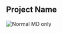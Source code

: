 ## Project Name
![Normal MD only](https://as1.ftcdn.net/v2/jpg/05/11/25/36/1000_F_511253627_zuzpapnIVQueMx4eSL1ilAoH61OBgj0C.jpg)